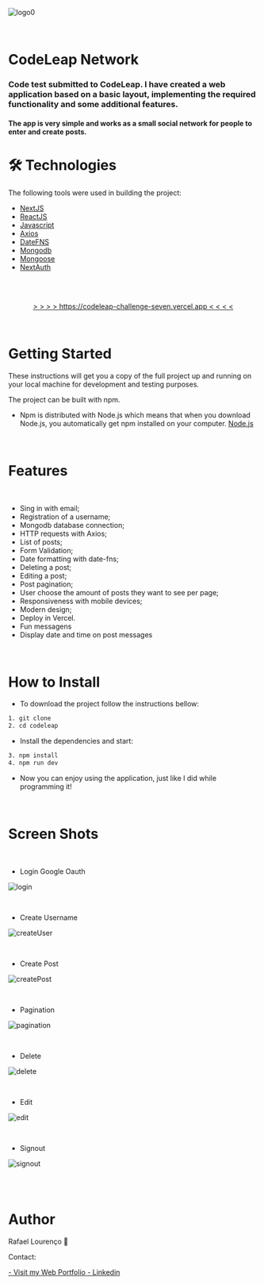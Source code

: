 ![logo0](/public/codeleap.png)


<br/>

# CodeLeap Network

### Code test submitted to CodeLeap. I have created a web application based on a basic layout, implementing the required functionality and some additional features.

#### The app is very simple and works as a small social network for people to enter and create posts.



🛠 Technologies
=================
The following tools were used in building the project:

- [NextJS](https://nextjs.org)
- [ReactJS](https://pt-br.reactjs.org/)
- [Javascript](https://www.typescriptlang.org/)
- [Axios](https://axios-http.com/docs/intro)
- [DateFNS](https://date-fns.org)
- [Mongodb](https://www.mongodb.com)
- [Mongoose](https://mongoosejs.com)
- [NextAuth](https://next-auth.js.org)
        

<br/>

<p align="center">
   <br/>
  <a align="center" href="https://codeleap-challenge-seven.vercel.app" target="_blank">
    > > > > https://codeleap-challenge-seven.vercel.app < < < <
  </a>
</p>

<br/>

Getting Started
=================

These instructions will get you a copy of the full project up and running on your local machine for development and testing purposes.

The project can be built with npm.

- Npm is distributed with Node.js which means that when you download Node.js, you automatically get npm installed on your computer. [Node.js](https://nodejs.org/en/)

<br/>

Features 
=================
<br/>

-  Sing in with email;
-  Registration of a username;
-  Mongodb database connection;
-  HTTP requests with Axios;
-  List of posts;
-  Form Validation;
-  Date formatting with date-fns;
-  Deleting a post;
-  Editing a post;
-  Post pagination;
-  User choose the amount of posts they want to see per page;
-  Responsiveness with mobile devices;
-  Modern design;
-  Deploy in Vercel.
-  Fun messagens
-  Display date and time on post messages

<br/>

How to Install
=================

- To download the project follow the instructions bellow:

```bash
1. git clone
2. cd codeleap
```

- Install the dependencies and start:

```bash
3. npm install
4. npm run dev
```

- Now you can enjoy using the application, just like I did while programming it!

<br/>

Screen Shots
=================

<br/>

- Login Google Oauth

![login](/public/codeleap1.png)

<br/>

- Create Username

![createUser](/public/codeleap2.png)

<br/>

- Create Post 

![createPost](/public/codeleap3.png)

<br/>

- Pagination 

![pagination](/public/codeleap4.png)

<br/>

- Delete

![delete](/public/codeleap5.png)

<br/>

- Edit

![edit](/public/codeleap6.png)

<br/>



- Signout

![signout](/public/codeleap7.png)

<br/>

<br/>

Author
=================

Rafael Lourenço 🚀 

Contact:


 <a align="left" href="https://rafael-leet.vercel.app" target="_blank">
 - Visit my Web Portfolio 
  </a>


 <a align="left" href="https://www.linkedin.com/in/rafael1337/" target="_blank">
 -  Linkedin 
  </a>